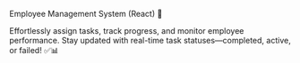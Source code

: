 Employee Management System (React) 🚀

Effortlessly assign tasks, track progress, and monitor employee performance. Stay updated with real-time task statuses—completed, active, or failed! ✅📊

